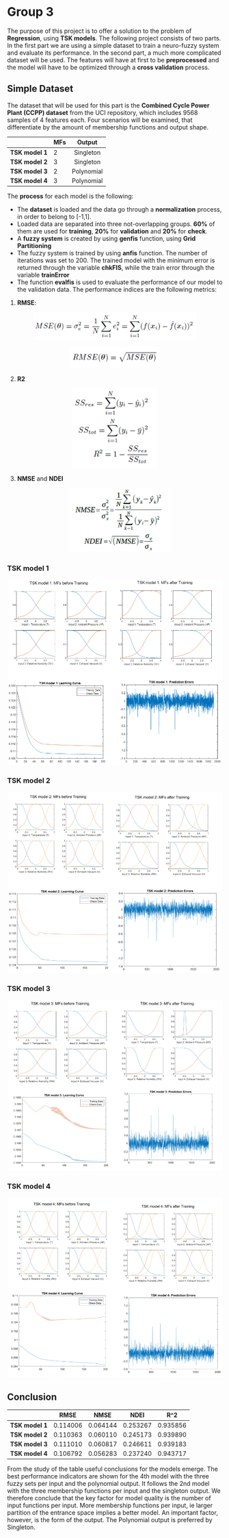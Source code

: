 # Group 3

The purpose of this project is to offer a solution to the problem of **Regression**, using **TSK models**. The following project consists of two parts. In the first part we are using a simple dataset to train a neuro-fuzzy system and evaluate its performance. In the second part, a much more complicated dataset will be used. The features will have at first to be **preprocessed** and the model will have to be optimized through a **cross validation** process.



## Simple Dataset

The dataset that will be used for this part is the **Combined Cycle Power Plant (CCPP) dataset** from the UCI repository, which includes 9568 samples of 4 features each. Four scenarios will be examined, that differentiate by the amount of membership functions and output shape.

<p align="center">

|                 | MFs  |   Output   |
| --------------- | ---- | :--------: |
| **TSK model 1** | 2    | Singleton  |
| **TSK model 2** | 3    | Singleton  |
| **TSK model 3** | 2    | Polynomial |
| **TSK model 4** | 3    | Polynomial |

</p>



The **process** for each model is the following:

- The **dataset** is loaded and the data go through a **normalization** process, in order to belong to [-1,1].
- Loaded data are separated into three not-overlapping groups. **60%** of them are used for **training**, **20%** for **validation** and **20%** for **check**.
- A **fuzzy system** is created by using **genfis** function, using **Grid Partitioning**
- The fuzzy system is trained by using **anfis** function. The number of iterations was set to 200.  The trained model with the minimum error is returned through the variable **chkFIS**, while the train error through the variable **trainError**
- The function **evalfis** is used to evaluate the performance of our model to the validation data. The performance indices are the following metrics:

1. **RMSE**:

<p align="center">
<img src="images/1.png" width = 380>
</p>
<p align="center">
<img src="images/2.png" width = 210>
</p>

2. **R2**

<p align="center">
<img src="images/3.png" width = 200>
</p>



3. **NMSE** and **NDEI**

   <p align="center">
   <img src="images/4.png" width = 240>
   </p>



### TSK model 1

<p align="center">
<img src="images/5.png">
</p>



### TSK model 2

<p align="center">
<img src="images/6.png">
</p>



### TSK model 3

<p align="center">
<img src="images/7.png">
</p>




### TSK model 4

<p align="center">
<img src="images/8.png">
</p>




## Conclusion

<p align="center">

|                 | **RMSE** | **NMSE** | **NDEI** | R^2      |
| --------------- | -------- | -------- | -------- | -------- |
| **TSK model 1** | 0.114006 | 0.064144 | 0.253267 | 0.935856 |
| **TSK model 2** | 0.110363 | 0.060110 | 0.245173 | 0.939890 |
| **TSK model 3** | 0.111010 | 0.060817 | 0.246611 | 0.939183 |
| **TSK model 4** | 0.106792 | 0.056283 | 0.237240 | 0.943717 |

</p>

From the study of the table useful conclusions for the models emerge. The best performance indicators are shown for the 4th model with the three fuzzy sets per input and the polynomial output. It follows the 2nd model with the three membership functions per input and the singleton output. We therefore conclude that the key factor for model quality is the number of input functions per input. More membership functions per input, ie larger partition of the entrance space implies a better model. An important factor, however, is the form of the output. The Polynomial output is preferred by Singleton.





